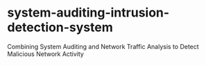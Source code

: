 # system-auditing-intrusion-detection-system
Combining System Auditing and Network Traffic Analysis to Detect Malicious Network Activity
